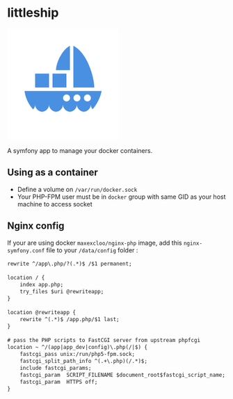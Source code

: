 littleship
==========

![LittleShip](./littleshipREADME.png)

A symfony app to manage your docker containers.

## Using as a container

* Define a volume on `/var/run/docker.sock`
* Your PHP-FPM user must be in `docker` group with same GID as your host machine to access socket

## Nginx config

If your are using docker `maxexcloo/nginx-php` image, add this `nginx-symfony.conf`
file to your `/data/config` folder :

```nginx
rewrite ^/app\.php/?(.*)$ /$1 permanent;

location / {
    index app.php;
    try_files $uri @rewriteapp;
}

location @rewriteapp {
    rewrite ^(.*)$ /app.php/$1 last;
}

# pass the PHP scripts to FastCGI server from upstream phpfcgi
location ~ ^/(app|app_dev|config)\.php(/|$) {
    fastcgi_pass unix:/run/php5-fpm.sock;
    fastcgi_split_path_info ^(.+\.php)(/.*)$;
    include fastcgi_params;
    fastcgi_param  SCRIPT_FILENAME $document_root$fastcgi_script_name;
    fastcgi_param  HTTPS off;
}
```
